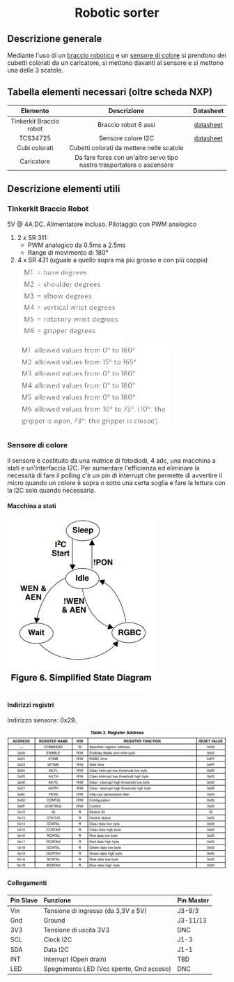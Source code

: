 <h1 align="center"> Robotic sorter </h1>

## Descrizione generale

Mediante l'uso di un [braccio robotico](https://store.arduino.cc/products/tinkerkit-braccio-robot?srsltid=AfmBOorpDogQ4HbyjZogZo8spMaIm-5Hzn5_y7hVqd3n9clGSyTXihFV) e un [sensore di colore](https://www.amazon.it/dp/B09Z27FXBR?ref=ppx_yo2ov_dt_b_fed_asin_title) si prendono dei cubetti colorati da un caricatore, si mettono davanti al sensore e si mettono una delle 3 scatole.

## Tabella elementi necessari (oltre scheda NXP)

|Elemento               |Descrizione    |Datasheet|
|:---:                  |:---:          |:---:    |
|Tinkerkit Braccio robot|Braccio robot 6 assi|[datasheet](https://store.arduino.cc/products/tinkerkit-braccio-robot?srsltid=AfmBOorpDogQ4HbyjZogZo8spMaIm-5Hzn5_y7hVqd3n9clGSyTXihFV) |
| TCS34725 | Sensore colore I2C | [datasheet](https://homotix_it.e-mind.it/upld/repository/File/tcs34725.pdf) |
| Cubi colorati | Cubetti colorati da mettere nelle scatole| |
| Caricatore | Da fare forse con un'altro servo tipo nastro trasportatore o ascensore | |

## Descrizione elementi utili

### Tinkerkit Braccio Robot

5V @ 4A DC. Alimentatore incluso. Pilotaggio con PWM analogico

1. 2 x SR 311:
    - PWM analogico da 0.5ms a 2.5ms
    - Range di movimento di 180°
2. 4 x SR 431 (uguale a quello sopra ma più grosso e con più coppia)
![Identificatori motori](./Immagini/Identificatori%20motori.png)
![Range motori](./Immagini/Range%20motori.png)

### Sensore di colore

Il sensore è costituito da una matrice di fotodiodi, 4 adc, una macchina a stati
e un'interfaccia I2C.
Per aumentare l'efficienza ed eliminare la necessità di fare il polling c'è un pin
di interrupt che permette di avvertire il micro quando un colore è sopra o sotto
una certa soglia e fare la lettura con la I2C solo quando necessaria.

#### Macchina a stati

![Macchina a stati](./Immagini/macchina%20a%20stati.png)

#### Indirizzi registri

Indirizzo sensore: 0x29.

![Indirizzi dei registri](./Immagini/Indirizzi%20sensore.png)

#### Collegamenti

| Pin Slave | Funzione | Pin Master |
| :-----    | :------- | :---------|
| Vin | Tensione di ingresso (da 3,3V a 5V) | J3-9/3 |
| Gnd | Ground | J3-11/13 |
| 3V3 | Tensione di uscita 3V3 | DNC |
| SCL | Clock I2C | J1-3 |
| SDA | Data I2C | J1-1 |
| INT | Interrupt (Open drain) | TBD |
| LED | Spegnimento LED (Vcc spento, Gnd acceso)| DNC |
